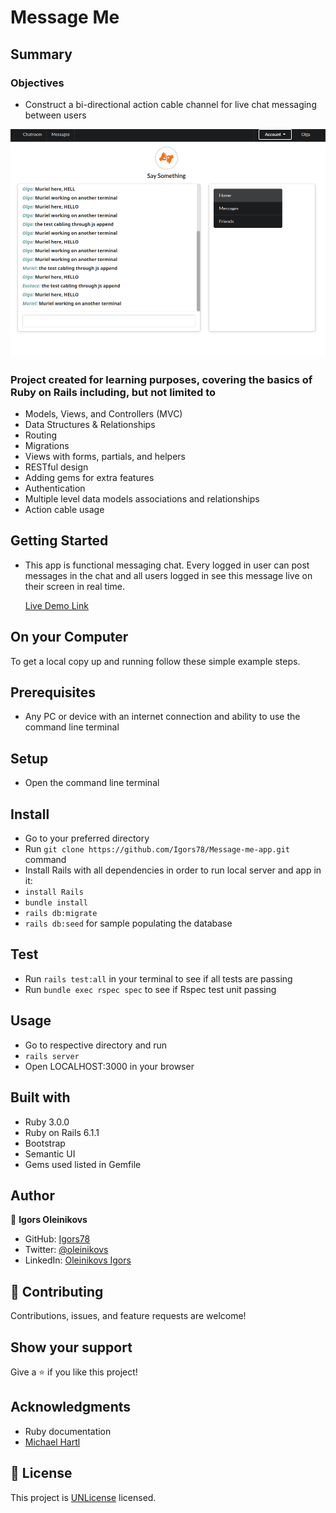 # Message Me

## Summary

### Objectives

- Construct a bi-directional action cable channel for live chat messaging between users

![screenshot](screenshot.png)

### Project created for learning purposes, covering the basics of Ruby on Rails including, but not limited to

- Models, Views, and Controllers (MVC)
- Data Structures & Relationships
- Routing
- Migrations
- Views with forms, partials, and helpers
- RESTful design
- Adding gems for extra features
- Authentication
- Multiple level data models associations and relationships
- Action cable usage

## Getting Started

- This app is functional messaging chat. Every logged in user can post messages in the chat and all users logged in see this message live on their screen in real time.

  [Live Demo Link](https://message-me-action-cable.herokuapp.com/)

## On your Computer

To get a local copy up and running follow these simple example steps.

## Prerequisites

- Any PC or device with an internet connection and ability to use the command
  line terminal

## Setup

- Open the command line terminal

## Install

- Go to your preferred directory
- Run `git clone https://github.com/Igors78/Message-me-app.git` command
- Install Rails with all dependencies in order to run local server and app in
  it:
- `install Rails`
- `bundle install`
- `rails db:migrate`
- `rails db:seed` for sample populating the database

## Test

- Run `rails test:all` in your terminal to see if all tests are passing
- Run `bundle exec rspec spec` to see if Rspec test unit passing

## Usage

- Go to respective directory and run
- `rails server`
- Open LOCALHOST:3000 in your browser

## Built with

- Ruby 3.0.0
- Ruby on Rails 6.1.1
- Bootstrap
- Semantic UI
- Gems used listed in Gemfile

## Author

👤 **Igors Oleinikovs**

- GitHub: [Igors78](https://github.com/Igors78)
- Twitter: [@oleinikovs](https://twitter.com/oleinikovs)
- LinkedIn:
  [Oleinikovs Igors](https://www.linkedin.com/in/igors-oleinikovs-17a10958/)

## 🤝 Contributing

Contributions, issues, and feature requests are welcome!

## Show your support

Give a ⭐️ if you like this project!

## Acknowledgments

- Ruby documentation
- [Michael Hartl](https://www.michaelhartl.com/)

## 📝 License

This project is [UNLicense](./LICENSE) licensed.
